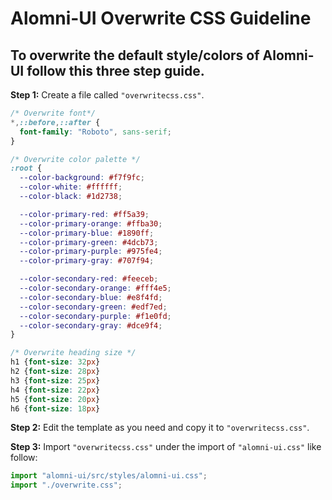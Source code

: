 # Alomni-UI Overwrite CSS Guideline

## To overwrite the default style/colors of Alomni-UI follow this three step guide.

**Step 1:** Create a file called `"overwritecss.css"`. 

```css
/* Overwrite font*/
*,::before,::after {
  font-family: "Roboto", sans-serif;
}

/* Overwrite color palette */
:root {
  --color-background: #f7f9fc;
  --color-white: #ffffff;
  --color-black: #1d2738;

  --color-primary-red: #ff5a39;
  --color-primary-orange: #ffba30;
  --color-primary-blue: #1890ff;
  --color-primary-green: #4dcb73;
  --color-primary-purple: #975fe4;
  --color-primary-gray: #707f94;

  --color-secondary-red: #feeceb;
  --color-secondary-orange: #fff4e5;
  --color-secondary-blue: #e8f4fd;
  --color-secondary-green: #edf7ed;
  --color-secondary-purple: #f1e0fd;
  --color-secondary-gray: #dce9f4;
}

/* Overwrite heading size */
h1 {font-size: 32px}
h2 {font-size: 28px}
h3 {font-size: 25px}
h4 {font-size: 22px}
h5 {font-size: 20px}
h6 {font-size: 18px}
```
**Step 2:** Edit the template as you need and copy it to `"overwritecss.css"`.

**Step 3:** Import `"overwritecss.css"` under the import of `"alomni-ui.css"` like follow:

```jsx
import "alomni-ui/src/styles/alomni-ui.css";
import "./overwrite.css";
```